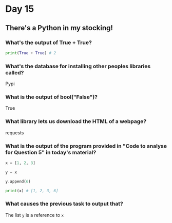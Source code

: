 # Day 15

##  There's a Python in my stocking!

### What's the output of True + True?


```python
print(True + True) # 2
```

### What's the database for installing other peoples libraries called?

Pypi

### What is the output of bool("False")?

True

### What library lets us download the HTML of a webpage?

requests

### What is the output of the program provided in "Code to analyse for Question 5" in today's material?

```python
x = [1, 2, 3]

y = x

y.append(6)

print(x) # [1, 2, 3, 6]
```

### What causes the previous task to output that?

The list `y` is a reference to `x`